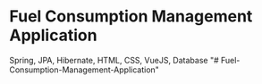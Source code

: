 # Fuel Consumption Management Application
Spring, JPA, Hibernate, HTML, CSS, VueJS, Database
"# Fuel-Consumption-Management-Application" 
